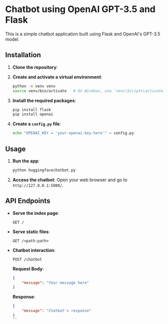 # Chatbot using OpenAI GPT-3.5 and Flask

This is a simple chatbot application built using Flask and OpenAI's GPT-3.5 model.

## Installation

1. **Clone the repository**:

2. **Create and activate a virtual environment**:
    ```sh
    python -m venv venv
    source venv/bin/activate   # On Windows, use `venv\Scripts\activate`
    ```

3. **Install the required packages**:
    ```sh
    pip install flask
    pip install openai
    ```

4. **Create a `config.py` file**:
    ```sh
    echo "OPENAI_KEY = 'your-openai-key-here'" > config.py
    ```

## Usage

1. **Run the app**:
    ```sh
    python huggingfacechatbot.py
    ```

2. **Access the chatbot**:
    Open your web browser and go to `http://127.0.0.1:5000/`.

## API Endpoints

- **Serve the index page**:
    ```
    GET /
    ```

- **Serve static files**:
    ```
    GET /<path:path>
    ```

- **Chatbot interaction**:
    ```
    POST /chatbot
    ```

    **Request Body**:
    ```json
    {
        "message": "Your message here"
    }
    ```

    **Response**:
    ```json
    {
        "message": "Chatbot's response"
    }
    ``
